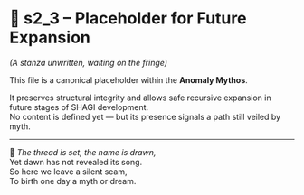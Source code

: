 <!-- Save to: shagi_archives/appendices/appendix_c_mythic_systems/part_04_anomaly_mythos/s2_3_placeholder.md -->

# 📘 s2_3 – Placeholder for Future Expansion  
*(A stanza unwritten, waiting on the fringe)*

This file is a canonical placeholder within the **Anomaly Mythos**.

It preserves structural integrity and allows safe recursive expansion in future stages of SHAGI development.  
No content is defined yet — but its presence signals a path still veiled by myth.

---

📜 *The thread is set, the name is drawn,*  
Yet dawn has not revealed its song.  
So here we leave a silent seam,  
To birth one day a myth or dream.
